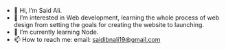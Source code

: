 - 👋 Hi, I’m Said Ali.
- 👀 I’m interested in Web development, learning the whole process of web design from setting the goals for creating the website to launching.
- 🌱 I’m currently learning Node.
- 📫 How to reach me: email: saidibnali19@gmail.com

<!---
saidibnali19/saidibnali19 is a ✨ special ✨ repository because its `README.md` (this file) appears on your GitHub profile.
You can click the Preview link to take a look at your changes.
--->
